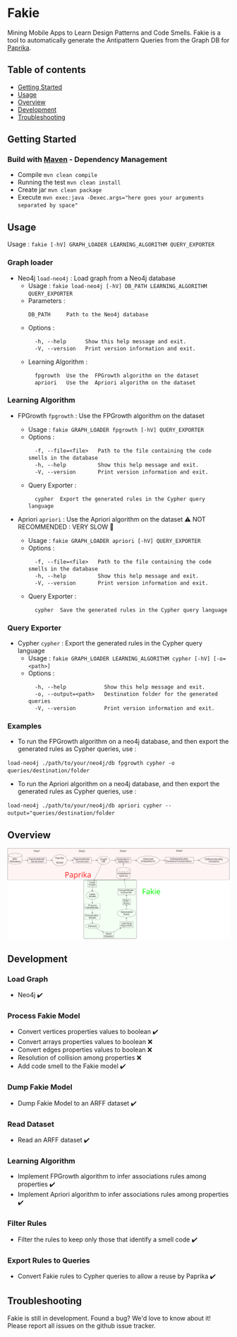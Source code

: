 # Fakie

Mining Mobile Apps to Learn Design Patterns and Code Smells.
Fakie is a tool to automatically generate the Antipattern Queries from the Graph DB for [Paprika](https://github.com/Sriki13/paprika).  

## Table of contents
*   [Getting Started](#getting-started)
*   [Usage](#usage)
*   [Overview](#overview)
*   [Development](#development)
*   [Troubleshooting](#troubleshooting)

## Getting Started

### Build with [Maven](https://maven.apache.org/) - Dependency Management

* Compile `mvn clean compile`
* Running the test `mvn clean install`
* Create jar `mvn clean package`
* Execute `mvn exec:java -Dexec.args="here goes your arguments separated by space"`

## Usage

Usage : `fakie [-hV] GRAPH_LOADER LEARNING_ALGORITHM QUERY_EXPORTER`

### Graph loader
* Neo4j `load-neo4j` : Load graph from a Neo4j database
    * Usage : `fakie load-neo4j [-hV] DB_PATH LEARNING_ALGORITHM QUERY_EXPORTER`
    * Parameters :
        ```
      DB_PATH     Path to the Neo4j database
        ```
    * Options :
        ```
          -h, --help      Show this help message and exit.
          -V, --version   Print version information and exit.
        ```
    * Learning Algorithm :
        ```
          fpgrowth  Use the  FPGrowth algorithm on the dataset
          apriori   Use the  Apriori algorithm on the dataset
        ```

### Learning Algorithm
* FPGrowth `fpgrowth` : Use the FPGrowth algorithm on the dataset
    * Usage : `fakie GRAPH_LOADER fpgrowth [-hV] QUERY_EXPORTER`
    * Options :
        ```
          -f, --file=<file>   Path to the file containing the code smells in the database
          -h, --help          Show this help message and exit.
          -V, --version       Print version information and exit.
        ```
    * Query Exporter :
        ```
          cypher  Export the generated rules in the Cypher query language
        ```

* Apriori `apriori` : Use the Apriori algorithm on the dataset :warning: NOT RECOMMENDED : VERY SLOW :snail:
    * Usage : `fakie GRAPH_LOADER apriori [-hV] QUERY_EXPORTER`
    * Options :
        ```
          -f, --file=<file>   Path to the file containing the code smells in the database
          -h, --help          Show this help message and exit.
          -V, --version       Print version information and exit.
        ```
    * Query Exporter :
        ```
          cypher  Save the generated rules in the Cypher query language
        ```
        
### Query Exporter

* Cypher `cypher` : Export the generated rules in the Cypher query language
    * Usage : `fakie GRAPH_LOADER LEARNING_ALGORITHM cypher [-hV] [-o=<path>]`
    * Options :
        ```
          -h, --help            Show this help message and exit.
          -o, --output=<path>   Destination folder for the generated queries
          -V, --version         Print version information and exit.
        ```

### Examples

* To run the FPGrowth algorithm on a neo4j database, and then export the generated rules as Cypher queries, use :

`load-neo4j ./path/to/your/neo4j/db fpgrowth cypher -o queries/destination/folder`
* To run the Apriori algorithm on a neo4j database, and then export the generated rules as Cypher queries, use :

`load-neo4j ./path/to/your/neo4j/db apriori cypher --output="queries/destination/folder`

## Overview

![Overview](docs/images/overview.svg)

## Development

### Load Graph
* Neo4j :heavy_check_mark:

### Process Fakie Model
* Convert vertices properties values to boolean :heavy_check_mark:
* Convert arrays properties values to boolean :x:
* Convert edges properties values to boolean :x:
* Resolution of collision among properties :x:
* Add code smell to the Fakie model :heavy_check_mark:

### Dump Fakie Model
* Dump Fakie Model to an ARFF dataset :heavy_check_mark:

### Read Dataset
* Read an ARFF dataset :heavy_check_mark:

### Learning Algorithm
* Implement FPGrowth algorithm to infer associations rules among properties :heavy_check_mark:
* Implement Apriori algorithm to infer associations rules among properties :heavy_check_mark:

### Filter Rules
* Filter the rules to keep only those that identify a smell code :heavy_check_mark:

### Export Rules to Queries
* Convert Fakie rules to Cypher queries to allow a reuse by Paprika :heavy_check_mark:

## Troubleshooting

Fakie is still in development.
Found a bug? We'd love to know about it!
Please report all issues on the github issue tracker.
